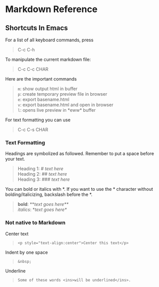 # Markdown Reference  

## Shortcuts In Emacs  

For a list of all keyboard commands, press  

> C-c C-h

To manipulate the current markdown file:  

> C-c C-c CHAR  

Here are the important commands  

> `m`: show output html in buffer  
> `p`: create temporary preview file in browser  
> `e`: export basename.html  
> `v`: export basename.html and open in browser  
> `l`: opens live preview in \*eww\* buffer  

For text formatting you can use  

> C-c C-s CHAR  



### Text Formatting  

Headings are symbolized as followed. Remember to put a space before your text.  

> Heading 1: # *text here*  
> Heading 2: ## *text here*  
> Heading 3: ### *text here*  

You can bold or italics with *. 
If you want to use the * character without bolding/italicizing, backslash before the *. 

> **bold**: \*\**text goes here\*\**  
> *italics*: \**text goes here\**  


### Not native to Markdown  

Center text  

> `<p style="text-align:center">Center this text</p>`  

Indent by one space  

> `&nbsp;`  

Underline

> `Some of these words <ins>will be underlined</ins>.`
